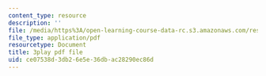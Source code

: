 ```yaml
---
content_type: resource
description: ''
file: /media/https%3A/open-learning-course-data-rc.s3.amazonaws.com/res-9-003-brains-minds-and-machines-summer-course-summer-2015/ce07538d3db26e5e36dbac28290ec86d_7eUfAb8de8c.pdf
file_type: application/pdf
resourcetype: Document
title: 3play pdf file
uid: ce07538d-3db2-6e5e-36db-ac28290ec86d
---
```

